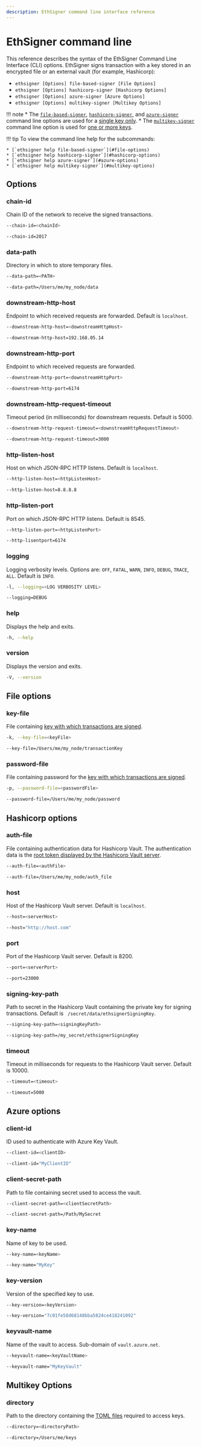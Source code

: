 ```yaml
---
description: EthSigner command line interface reference
---
```


# EthSigner command line

This reference describes the syntax of the EthSigner Command Line Interface (CLI) options. EthSigner
signs transaction with a key stored in an encrypted file or an external vault (for example, Hashicorp):

* `ethsigner [Options] file-based-signer [File Options]`
* `ethsigner [Options] hashicorp-signer [Hashicorp Options]`
* `ethsigner [Options] azure-signer [Azure Options]`
* `ethsigner [Options] multikey-signer [Multikey Options]`

!!! note
    * The [`file-based-signer`](#file-options), [`hashicorp-signer`](#hashicorp-options), and [`azure-signer`](#azure-options)
    command line options are used for a [single key only](../../Tutorials/Start-EthSigner.md).
    * The [`multikey-signer`](#multikey-options) command line option is used for
    [one or more keys](../../Tutorials/Multifile.md).

!!! tip
    To view the command line help for the subcommands:

    * [`ethsigner help file-based-signer`](#file-options)
    * [`ethsigner help hashicorp-signer`](#hashicorp-options)
    * [`ethsigner help azure-signer`](#azure-options)
    * [`ethsigner help multikey-signer`](#multikey-options)

## Options

### chain-id

Chain ID of the network to receive the signed transactions.

```bash tab="Syntax"
--chain-id=<chainId>
```

```bash tab="Example"
--chain-id=2017
```

### data-path

Directory in which to store temporary files.

```bash tab="Syntax"
--data-path=<PATH>
```

```bash tab="Example"
--data-path=/Users/me/my_node/data
```

### downstream-http-host

Endpoint to which received requests are forwarded. Default is `localhost`.

```bash tab="Syntax"
--downstream-http-host=<downstreamHttpHost>
```

```bash tab="Example"
--downstream-http-host=192.168.05.14
```

### downstream-http-port

Endpoint to which received requests are forwarded.

```bash tab="Syntax"
--downstream-http-port=<downstreamHttpPort>
```

```bash tab="Example"
--downstream-http-port=6174
```

### downstream-http-request-timeout

Timeout period (in milliseconds) for downstream requests. Default is 5000.

```bash tab="Syntax"
--downstream-http-request-timeout=<downstreamHttpRequestTimeout>
```

```bash tab="Example"
--downstream-http-request-timeout=3000
```

### http-listen-host

Host on which JSON-RPC HTTP listens. Default is `localhost`.

```bash tab="Syntax"
--http-listen-host=<httpListenHost>
```

```bash tab="Example"
--http-listen-host=8.8.8.8
```

### http-listen-port

Port on which JSON-RPC HTTP listens. Default is 8545.

```bash tab="Syntax"
--http-listen-port=<httpListenPort>
```

```bash tab="Example"
--http-lisentport=6174
```

### logging

Logging verbosity levels. Options are: `OFF`, `FATAL`, `WARN`, `INFO`, `DEBUG`, `TRACE`, `ALL`.
Default is `INFO`.

```bash tab="Syntax"
-l, --logging=<LOG VERBOSITY LEVEL>
```

```bash tab="Example"
--logging=DEBUG
```

### help

Displays the help and exits.

```bash tab="Syntax"
-h, --help
```

### version

Displays the version and exits.

```bash tab="Syntax"
-V, --version
```

## File options

### key-file

File containing [key with which transactions are signed](../../Tutorials/Start-EthSigner.md#create-password-and-key-files).

```bash tab="Syntax"
-k, --key-file=<keyFile>
```

```bash tab="Example"
--key-file=/Users/me/my_node/transactionKey
```

### password-file

File containing password for the [key with which transactions are signed](../../Tutorials/Start-EthSigner.md#create-password-and-key-files).

```bash tab="Syntax"
-p, --password-file=<passwordFile>
```

```bash tab="Example"
--password-file=/Users/me/my_node/password
```

## Hashicorp options

### auth-file

File containing authentication data for Hashicorp Vault. The authentication data is the [root token displayed by
the Hashicorp Vault server](../../HowTo/Store-Keys/Use-Hashicorp.md#storing-private-key-in-hashcorp-vault).

```bash tab="Syntax"
--auth-file=<authFile>
```

```bash tab="Example"
--auth-file=/Users/me/my_node/auth_file
```

### host

Host of the Hashicorp Vault server. Default is `localhost`.

```bash tab="Syntax"
--host=<serverHost>
```

```bash tab="Example"
--host="http://host.com"
```

### port

Port of the Hashicorp Vault server. Default is 8200.

```bash tab="Syntax"
--port=<serverPort>
```

```bash tab="Example"
--port=23000
```

### signing-key-path

Path to secret in the Hashicorp Vault containing the private key for signing transactions. Default is
` /secret/data/ethsignerSigningKey`.

```bash tab="Syntax"
--signing-key-path=<signingKeyPath>
```

```bash tab="Example"
--signing-key-path=/my_secret/ethsignerSigningKey
```

### timeout

Timeout in milliseconds for requests to the Hashicorp Vault server. Default is 10000.

```bash tab="Syntax"
--timeout=<timeout>
```

```bash tab="Example"
--timeout=5000
```

## Azure options

### client-id

ID used to authenticate with Azure Key Vault.

```bash tab="Syntax"
--client-id=<clientID>
```

```bash tab="Example"
--client-id="MyClientID"
```

### client-secret-path

Path to file containing secret used to access the vault.

```bash tab="Syntax"
--client-secret-path=<clientSecretPath>
```

```bash tab="Example"
--client-secret-path=/Path/MySecret
```

### key-name

Name of key to be used.

```bash tab="Syntax"
--key-name=<keyName>
```

```bash tab="Example"
--key-name="MyKey"
```

### key-version

Version of the specified key to use.

```bash tab="Syntax"
--key-version=<keyVersion>
```

```bash tab="Example"
--key-version="7c01fe58d68148bba5824ce418241092"
```

### keyvault-name

Name of the vault to access. Sub-domain of `vault.azure.net`.

```bash tab="Syntax"
--keyvault-name=<keyVaultName>
```

```bash tab="Example"
--keyvault-name="MyKeyVault"
```

## Multikey Options

### directory

Path to the directory containing the [TOML files](../Multikey-Parameters.md)
required to access keys.

```bash tab="Syntax"
--directory=<directoryPath>
```

```bash tab="Example"
--directory=/Users/me/keys
```
